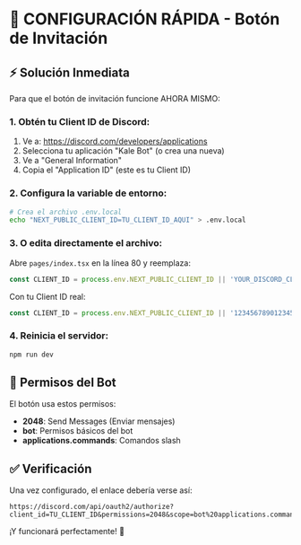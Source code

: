 # 🚨 CONFIGURACIÓN RÁPIDA - Botón de Invitación

## ⚡ Solución Inmediata

Para que el botón de invitación funcione AHORA MISMO:

### 1. Obtén tu Client ID de Discord:
1. Ve a: https://discord.com/developers/applications
2. Selecciona tu aplicación "Kale Bot" (o crea una nueva)
3. Ve a "General Information"
4. Copia el "Application ID" (este es tu Client ID)

### 2. Configura la variable de entorno:
```bash
# Crea el archivo .env.local
echo "NEXT_PUBLIC_CLIENT_ID=TU_CLIENT_ID_AQUI" > .env.local
```

### 3. O edita directamente el archivo:
Abre `pages/index.tsx` en la línea 80 y reemplaza:
```javascript
const CLIENT_ID = process.env.NEXT_PUBLIC_CLIENT_ID || 'YOUR_DISCORD_CLIENT_ID_HERE'
```

Con tu Client ID real:
```javascript
const CLIENT_ID = process.env.NEXT_PUBLIC_CLIENT_ID || '1234567890123456789'
```

### 4. Reinicia el servidor:
```bash
npm run dev
```

## 🔧 Permisos del Bot

El botón usa estos permisos:
- **2048**: Send Messages (Enviar mensajes)
- **bot**: Permisos básicos del bot
- **applications.commands**: Comandos slash

## ✅ Verificación

Una vez configurado, el enlace debería verse así:
```
https://discord.com/api/oauth2/authorize?client_id=TU_CLIENT_ID&permissions=2048&scope=bot%20applications.commands
```

¡Y funcionará perfectamente! 🚀
